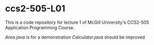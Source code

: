 ccs2-505-L01
============

This is a code repository for lecture 1 of McGill University's CCS2-505 Application Programming Course.

*Area.java* is for a demonstration
*Calculator.java* should be improved
